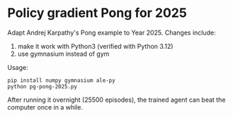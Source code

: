 # Policy gradient Pong for 2025

Adapt Andrej Karpathy's Pong example to Year 2025. Changes include:
1. make it work with Python3 (verified with Python 3.12)
2. use gymnasium instead of gym

Usage:
```
pip install numpy gymnasium ale-py
python pg-pong-2025.py
```

After running it overnight (25500 episodes), the trained agent can beat the computer once in a while.
